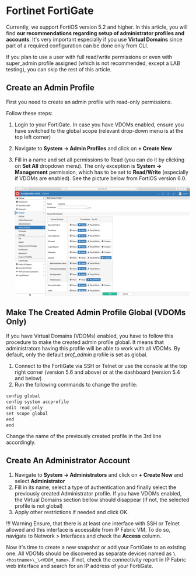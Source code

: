 # Fortinet FortiGate

Currently, we support FortiOS version 5.2 and higher. In this article, you will find **our recommendations regarding setup of administrator profiles and 
accounts**. It's very important especially if you use **Virtual Domains** since part of a required configuration can be done only from CLI.

If you plan to use a user with full read/write permissions or even with super_admin profile assigned (which is not recommended, except a LAB testing), you can skip the rest of 
this article.

## Create an Admin Profile

First you need to create an admin profile with read-only permissions.

Follow these steps:

1.  Login to your FortiGate. In case you have VDOMs enabled, ensure 
you have switched to the global scope (relevant drop-down menu is at the top left corner)
2.  Navigate to **System -> Admin Profiles** and click on **+ Create New**
3.  Fill in a name and set all permissions to Read (you can do it by clicking on **Set All** dropdown menu). The only exception is **System -> Management** permission, 
which has to be set to **Read/Write** (especially if VDOMs are enabled). See the picture below from FortiOS version 6.0.

    ![Admin Profile](admin_profile.png "Admin Profile")

## Make The Created Admin Profile Global (VDOMs Only)

If you have Virtual Domains (VDOMs) enabled, you have to follow this procedure to make the created admin profile global. It means that administrators having 
this profile will be able to work with all VDOMs. By default, only the default *prof_admin* profile is set as global.

1.  Connect to the FortiGate via SSH or Telnet or use the console at the top right corner (version 5.6 and above) or at the dashboard (version 5.4 and below)
2.  Run the following commands to change the profile:

``` 
config global
config system accprofile
edit read_only
set scope global
end
end
```

Change the name of the previously created profile in the 3rd line accordingly.

## Create An Administrator Account

1.  Navigate to **System -> Administrators** and click on **+ Create New** and select **Administrator**
2.  Fill in its name, select a type of authentication and finally select the previously created Administrator profile. If you have VDOMs enabled, the Virtual Domains section bellow should disappear (if not, the selected 
profile is not global)
3.  Apply other restrictions if needed and click OK.

!!! Warning
	Ensure, that there is at least one interface with SSH or Telnet allowed and this interface is accessible from IP Fabric VM. To do so, navigate to Network \> Interfaces and check the **Access** column.

Now it's time to create a new snapshot or add your FortiGate to an existing one. All VDOMs should be discovered as separate devices named as `\<hostname>\_\<VDOM_name>`.  If not, check the connectivity report in IP Fabric web interface and search for an IP address of your FortiGate.

